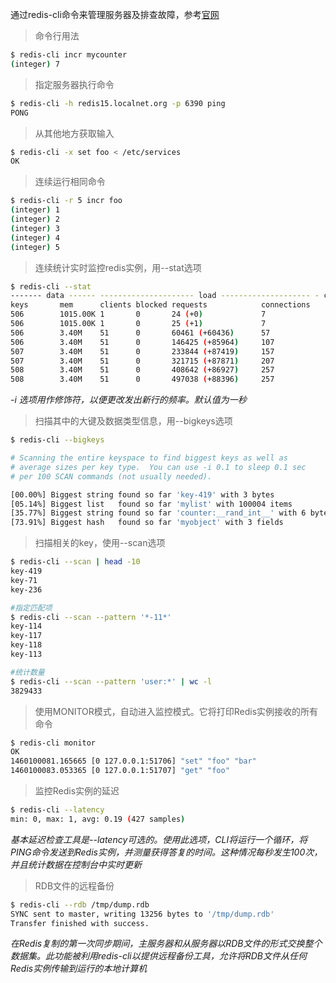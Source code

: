 通过redis-cli命令来管理服务器及排查故障，参考[官网](https://redis.io/topics/rediscli)

> 命令行用法

```bash
$ redis-cli incr mycounter
(integer) 7
```

> 指定服务器执行命令

```bash
$ redis-cli -h redis15.localnet.org -p 6390 ping
PONG
```

> 从其他地方获取输入

```bash
$ redis-cli -x set foo < /etc/services
OK
```

> 连续运行相同命令

```bash
$ redis-cli -r 5 incr foo
(integer) 1
(integer) 2
(integer) 3
(integer) 4
(integer) 5
```

> 连续统计实时监控redis实例，用--stat选项

```bash
$ redis-cli --stat
------- data ------ --------------------- load -------------------- - child -
keys       mem      clients blocked requests            connections
506        1015.00K 1       0       24 (+0)             7
506        1015.00K 1       0       25 (+1)             7
506        3.40M    51      0       60461 (+60436)      57
506        3.40M    51      0       146425 (+85964)     107
507        3.40M    51      0       233844 (+87419)     157
507        3.40M    51      0       321715 (+87871)     207
508        3.40M    51      0       408642 (+86927)     257
508        3.40M    51      0       497038 (+88396)     257
```

_-i <interval>选项用作修饰符，以便更改发出新行的频率。默认值为一秒_

> 扫描其中的大键及数据类型信息，用--bigkeys选项

```bash
$ redis-cli --bigkeys

# Scanning the entire keyspace to find biggest keys as well as
# average sizes per key type.  You can use -i 0.1 to sleep 0.1 sec
# per 100 SCAN commands (not usually needed).

[00.00%] Biggest string found so far 'key-419' with 3 bytes
[05.14%] Biggest list   found so far 'mylist' with 100004 items
[35.77%] Biggest string found so far 'counter:__rand_int__' with 6 bytes
[73.91%] Biggest hash   found so far 'myobject' with 3 fields
```

> 扫描相关的key，使用--scan选项

```bash
$ redis-cli --scan | head -10
key-419
key-71
key-236

#指定匹配项
$ redis-cli --scan --pattern '*-11*'
key-114
key-117
key-118
key-113

#统计数量
$ redis-cli --scan --pattern 'user:*' | wc -l
3829433
```

> 使用MONITOR模式，自动进入监控模式。它将打印Redis实例接收的所有命令

```bash
$ redis-cli monitor
OK
1460100081.165665 [0 127.0.0.1:51706] "set" "foo" "bar"
1460100083.053365 [0 127.0.0.1:51707] "get" "foo"
```

> 监控Redis实例的延迟

```bash
$ redis-cli --latency
min: 0, max: 1, avg: 0.19 (427 samples)
```

_基本延迟检查工具是--latency可选的。使用此选项，CLI将运行一个循环，将PING命令发送到Redis实例，并测量获得答复的时间。这种情况每秒发生100次，并且统计数据在控制台中实时更新_

> RDB文件的远程备份

```bash
$ redis-cli --rdb /tmp/dump.rdb
SYNC sent to master, writing 13256 bytes to '/tmp/dump.rdb'
Transfer finished with success.
```

_在Redis复制的第一次同步期间，主服务器和从服务器以RDB文件的形式交换整个数据集。此功能被利用redis-cli以提供远程备份工具，允许将RDB文件从任何Redis实例传输到运行的本地计算机_

